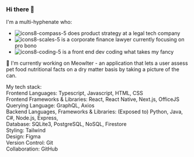 ### Hi there 👋

<!--
**dalgonaio/dalgonaio** is a ✨ _special_ ✨ repository because its `README.md` (this file) appears on your GitHub profile.

Here are some ideas to get you started:

- 🔭 I’m currently working on ...
- 🌱 I’m currently learning ...
- 👯 I’m looking to collaborate on ...
- 🤔 I’m looking for help with ...
- 💬 Ask me about ...
- 📫 How to reach me: ...
- 😄 Pronouns: ...
- ⚡ Fun fact: ...
-->

I'm a multi-hyphenate who: 
- ![icons8-compass-5](https://github.com/user-attachments/assets/5a33400e-b9d3-43e9-ad74-336c98728866) does product strategy at a legal tech company<br>
- ![icons8-scales-5](https://github.com/user-attachments/assets/7070169c-9498-4bcb-a1fb-82e1bf6a4e9c) is a corporate finance lawyer currently focusing on pro bono <br>
- ![icons8-coding-5](https://github.com/user-attachments/assets/8b8cff36-d4a1-47d1-a204-bb08c4a01cfb) is a front end dev coding what takes my fancy <br>

🔭 I'm currently working on Meowlter - an application that lets a user assess pet food nutritional facts on a dry matter basis by taking a picture of the can.


My tech stack:  
Frontend Languages: Typescript, Javascript, HTML, CSS  <br>
Frontend Frameworks & Libraries: React, React Native, Next.js, OfficeJS <br>
Querying Language: GraphQL, Axios <br>
Backend Languages, Frameworks & Libraries: (Exposed to) Python, Java, C#, Node.js, Express,  <br>
Database: SQLite3, PostgreSQL, NoSQL, Firestore <br>
Styling: Tailwind <br>
Design: Figma <br>
Version Control: Git <br>
Collaboration: GitHub <br>
